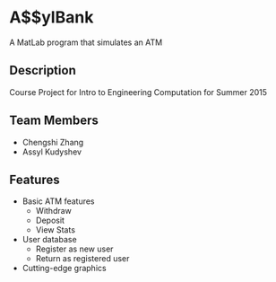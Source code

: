 # A$$ylBank
A MatLab program that simulates an ATM
## Description
Course Project for Intro to Engineering Computation for Summer 2015
## Team Members
- Chengshi Zhang
- Assyl Kudyshev

## Features
- Basic ATM features
  - Withdraw
  - Deposit
  - View Stats
- User database
  - Register as new user
  - Return as registered user
- Cutting-edge graphics
